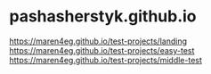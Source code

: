 # pashasherstyk.github.io

https://maren4eg.github.io/test-projects/landing
https://maren4eg.github.io/test-projects/easy-test
https://maren4eg.github.io/test-projects/middle-test
